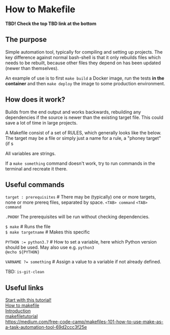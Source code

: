 # How to Makefile

**TBD! Check the top TBD link at the bottom**<br/>

## The purpose
Simple automation tool, typically for compiling and setting up projects. The key difference against normal bash-shell is that it only rebuilds files which needs to be rebuilt, because other files they depend on has been updated (newer than themselves).

An example of use is to first `make build` a Docker image, run the tests **in the container** and then `make deploy` the image to some production environment. 

## How does it work?
Builds from the end output and works backwards, rebuilding any dependencies if the source is newer than the existing target file. This could save a lot of time in large projects.

A Makefile consist of a set of RULES, which generally looks like the below. The target may be a file or simply just a name for a rule, a "phoney target" (if s

All variables are strings.

If a `make something` command doesn't work, try to run commands in the terminal and recreate it there. 


## Useful commands
`target : prerequisites`  # There may be (typically) one or more targets, none or more prereq files, separated by space.
`<TAB> command`
`<TAB> command`

`.PHONY` The prerequisites will be run without checking dependencies.<br/>

`$ make`  # Runs the file<br/>
`$ make targetname`  # Makes this specific <br/>

`PYTHON := python3.7`  # How to set a variable, here which Python version should be used. May also use e.g. `python3`<br/>
`@echo ${PYTHON}`

`VARNAME ?= something`  # Assign a value to a variable if not already defined.


TBD: `is-git-clean`

## Useful links
[Start with this tutorial!](https://opensource.com/article/18/8/what-how-makefile)<br/>
[How to makefile](https://opensource.com/article/18/8/what-how-makefile)<br/>
[Introduction](http://www.gnu.org/software/make/manual/html_node/Introduction.html)<br/>
[makefiletutorial](https://makefiletutorial.com/)<br/>
https://medium.com/free-code-camp/makefiles-101-how-to-use-make-as-a-task-automation-tool-69d2ccc3f25e <br/>



